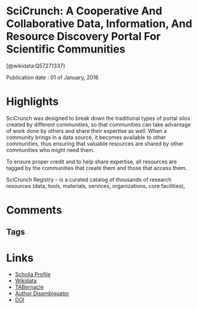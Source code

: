
SciCrunch: A Cooperative And Collaborative Data, Information, And Resource Discovery Portal For Scientific Communities
======================================================================================================================
  
  [@wikidata:Q57271337]  
  
Publication date : 01 of January, 2016  

# Highlights
  SciCrunch was designed to break down the traditional types of portal silos created by different communities, so that communities can take advantage of work done by others and share their expertise as well.  When a community brings in a data source, it becomes available to other communities, thus ensuring that valuable resources are shared by other communities who might need them.


  To ensure proper credit and to help share expertise, all resources are tagged by the communities that create them and those that access them.


  SciCrunch Registry – is a curated catalog of thousands of research resources (data, tools, materials, services, organizations, core facilities),
# Comments

## Tags

# Links
  
 * [Scholia Profile](https://scholia.toolforge.org/work/Q57271337)  
 * [Wikidata](https://www.wikidata.org/wiki/Q57271337)  
 * [TABernacle](https://tabernacle.toolforge.org/?#/tab/manual/Q57271337/P921%3BP4510)  
 * [Author Disambiguator](https://author-disambiguator.toolforge.org/work_item_oauth.php?id=Q57271337&batch_id=&match=1&author_list_id=&doit=Get+author+links+for+work)  
 * [DOI](https://doi.org/10.3389/CONF.FNINF.2016.20.00063)  
